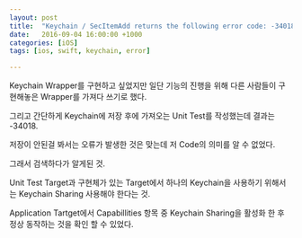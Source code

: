 ```yaml
---
layout: post
title:  "Keychain / SecItemAdd returns the following error code: -34018"
date:   2016-09-04 16:00:00 +1000
categories: [iOS]
tags: [ios, swift, keychain, error]

---
```


Keychain Wrapper를 구현하고 싶었지만 일단 기능의 진행을 위해 다른 사람들이 구현해놓은 Wrapper를 가져다 쓰기로 했다.

그리고 간단하게 Keychain에 저장 후에 가져오는 Unit Test를 작성했는데 결과는 -34018.

저장이 안된걸 봐서는 오류가 발생한 것은 맞는데 저 Code의 의미를 알 수 없었다.

그래서 검색하다가 알게된 것.

Unit Test Target과 구현체가 있는 Target에서 하나의 Keychain을 사용하기 위해서는 Keychain Sharing 사용해야 한다는 것.

Application Tartget에서 Capabillities 항목 중 Keychain Sharing을 활성화 한 후 정상 동작하는 것을 확인 할 수 있었다.

